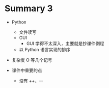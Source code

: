 # Summary 3

* Python
    * 文件读写
    * GUI
        * GUI 学得不太深入，主要就是抄课件例程
    * 以 Python 语言实现的排序
* 复杂度 O 等几个记号

* 课件中重要的点
    * 没有 ++、--
